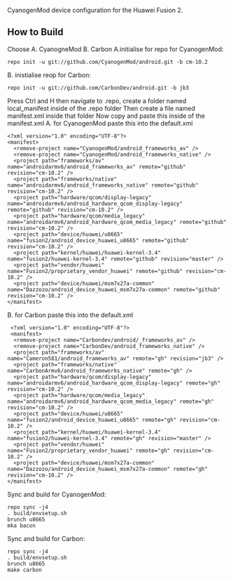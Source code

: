 CyanogenMod device configuration for the Huawei Fusion 2.

How to Build
---------------
Choose A. CyanogneMod B. Carbon
A.initialise for repo for CyanogenMod:

    repo init -u git://github.com/CyanogenMod/android.git -b cm-10.2
    
B. inistialise reop for Carbon:

    repo init -u git://github.com/CarbonDev/android.git -b jb3

Press Ctrl and H then navigate to .repo, create a folder named local_manifest inside of the .repo folder
Then create a file named manifest.xml inside that folder
Now copy and paste this inside of the manifest.xml 
A. for CyanogenMod paste this into the default.xml

    <?xml version="1.0" encoding="UTF-8"?>
    <manifest>
      <remove-project name="CyanogenMod/android_frameworks_av" />
      <remove-project name="CyanogenMod/android_frameworks_native" />
      <project path="frameworks/av" name="androidarmv6/android_frameworks_av" remote="github" revision="cm-10.2" />
      <project path="frameworks/native" name="androidarmv6/android_frameworks_native" remote="github" revision="cm-10.2" />
      <project path="hardware/qcom/display-legacy" name="androidarmv6/android_hardware_qcom_display-legacy" remote="github" revision="cm-10.2" />
      <project path="hardware/qcom/media_legacy" name="androidarmv6/android_hardware_qcom_media_legacy" remote="github" revision="cm-10.2" />
      <project path="device/huawei/u8665" name="fusion2/android_device_huawei_u8665" remote="github" revision="cm-10.2" />
      <project path="kernel/huawei/huawei-kernel-3.4" name="fusion2/huawei-kernel-3.4" remote="github" revision="master" />
      <project path="vendor/huawei" name="Fusion2/proprietary_vendor_huawei" remote="github" revision="cm-10.2" />
      <project path="device/huawei/msm7x27a-common" name="Dazzozo/android_device_huawei_msm7x27a-common" remote="github" revision="cm-10.2" />
    </manifest>
    
B. for Carbon paste this into the default.xml

     <?xml version="1.0" encoding="UTF-8"?>
     <manifest>
      <remove-project name="Carbondev/android/_frameworks_av" />
      <remove-project name="CarbonDev/android_frameworks_native" />
      <project path="frameworks/av" name="Cameron581/android_frameworks_av" remote="gh" revision="jb3" />
      <project path="frameworks/native" name="CarbonArmv6/android_frameworks_native" remote="gh" />
      <project path="hardware/qcom/display-legacy" name="androidarmv6/android_hardware_qcom_display-legacy" remote="gh" revision="cm-10.2" />
      <project path="hardware/qcom/media_legacy" name="androidarmv6/android_hardware_qcom_media_legacy" remote="gh" revision="cm-10.2" />
      <project path="device/huawei/u8665" name="fusion2/android_device_huawei_u8665" remote="gh" revision="cm-10.2" />
      <project path="kernel/huawei/huawei-kernel-3.4" name="fusion2/huawei-kernel-3.4" remote="gh" revision="master" />
      <project path="vendor/huawei" name="Fusion2/proprietary_vendor_huawei" remote="gh" revision="cm-10.2" />
      <project path="device/huawei/msm7x27a-common" name="Dazzozo/android_device_huawei_msm7x27a-common" remote="gh" revision="cm-10.2" />
    </manifest>

Sync and build for CyanogenMod:

    repo sync -j4
    . build/envsetup.sh
    brunch u8665
    mka bacon
    
Sync and build for Carbon:

    repo sync -j4
    . build/envsetup.sh
    brunch u8665
    make carbon
